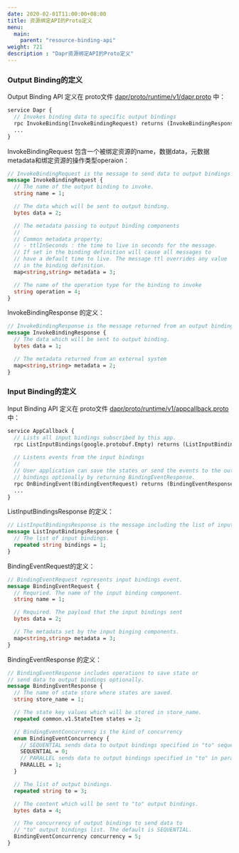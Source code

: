 ```yaml
---
date: 2020-02-01T11:00:00+08:00
title: 资源绑定API的Proto定义
menu:
  main:
    parent: "resource-binding-api"
weight: 721
description : "Dapr资源绑定API的Proto定义"
---
```




### Output Binding的定义

Output Binding API 定义在 proto文件  [dapr/proto/runtime/v1/dapr.proto](https://github.com/dapr/dapr/blob/11741c6cd697e08b2e776943e61bb2e3388c85a8/dapr/proto/runtime/v1/dapr.proto) 中：

```protobuf
service Dapr {
  // Invokes binding data to specific output bindings
  rpc InvokeBinding(InvokeBindingRequest) returns (InvokeBindingResponse) {}
  ...
}
```

InvokeBindingRequest 包含一个被绑定资源的name，数据data，元数据metadata和绑定资源的操作类型operaion：

```protobuf
// InvokeBindingRequest is the message to send data to output bindings
message InvokeBindingRequest {
  // The name of the output binding to invoke.
  string name = 1;

  // The data which will be sent to output binding.
  bytes data = 2;

  // The metadata passing to output binding components
  // 
  // Common metadata property:
  // - ttlInSeconds : the time to live in seconds for the message. 
  // If set in the binding definition will cause all messages to 
  // have a default time to live. The message ttl overrides any value
  // in the binding definition.
  map<string,string> metadata = 3;

  // The name of the operation type for the binding to invoke
  string operation = 4;
}
```

InvokeBindingResponse 的定义：

```protobuf
// InvokeBindingResponse is the message returned from an output binding invocation
message InvokeBindingResponse {
  // The data which will be sent to output binding.
  bytes data = 1;

  // The metadata returned from an external system
  map<string,string> metadata = 2;
}
```

### Input Binding的定义

Input Binding API 定义在 proto文件  [dapr/proto/runtime/v1/appcallback.proto](https://github.com/dapr/dapr/blob/11741c6cd697e08b2e776943e61bb2e3388c85a8/dapr/proto/runtime/v1/appcallback.proto) 中：

```protobuf
service AppCallback {
  // Lists all input bindings subscribed by this app.
  rpc ListInputBindings(google.protobuf.Empty) returns (ListInputBindingsResponse) {}
  
  // Listens events from the input bindings
  //
  // User application can save the states or send the events to the output
  // bindings optionally by returning BindingEventResponse.
  rpc OnBindingEvent(BindingEventRequest) returns (BindingEventResponse) {}
  ...
}
```

ListInputBindingsResponse 的定义：

```protobuf
// ListInputBindingsResponse is the message including the list of input bindings.
message ListInputBindingsResponse {
  // The list of input bindings.
  repeated string bindings = 1;
}
```

BindingEventRequest的定义：

```protobuf
// BindingEventRequest represents input bindings event.
message BindingEventRequest {
  // Requried. The name of the input binding component.
  string name = 1;

  // Required. The payload that the input bindings sent
  bytes data = 2;

  // The metadata set by the input binging components.
  map<string,string> metadata = 3;
}
```

BindingEventResponse 的定义：

```protobuf
// BindingEventResponse includes operations to save state or
// send data to output bindings optionally.
message BindingEventResponse {
  // The name of state store where states are saved.
  string store_name = 1;

  // The state key values which will be stored in store_name.
  repeated common.v1.StateItem states = 2;

  // BindingEventConcurrency is the kind of concurrency 
  enum BindingEventConcurrency {
    // SEQUENTIAL sends data to output bindings specified in "to" sequentially.
    SEQUENTIAL = 0;
    // PARALLEL sends data to output bindings specified in "to" in parallel.
    PARALLEL = 1;
  }

  // The list of output bindings.
  repeated string to = 3;

  // The content which will be sent to "to" output bindings.
  bytes data = 4;

  // The concurrency of output bindings to send data to
  // "to" output bindings list. The default is SEQUENTIAL.
  BindingEventConcurrency concurrency = 5;
}
```

